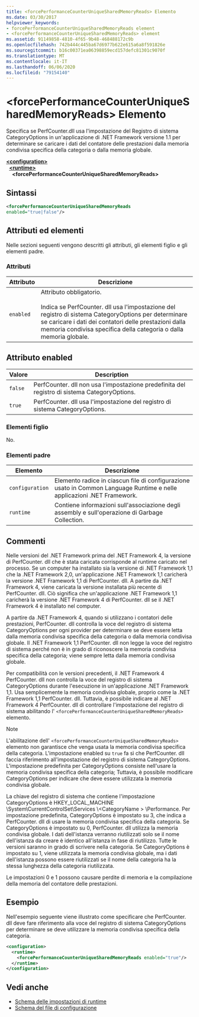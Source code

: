 ```yaml
---
title: <forcePerformanceCounterUniqueSharedMemoryReads> Elemento
ms.date: 03/30/2017
helpviewer_keywords:
- forcePerformanceCounterUniqueSharedMemoryReads element
- <forcePerformanceCounterUniqueSharedMemoryReads> element
ms.assetid: 91149858-4810-4f65-9b48-468488172c9b
ms.openlocfilehash: 742b444c445ba67d6977b622e615a6a8f591826e
ms.sourcegitcommit: b16c00371ea06398859ecd157defc81301c9070f
ms.translationtype: MT
ms.contentlocale: it-IT
ms.lasthandoff: 06/06/2020
ms.locfileid: "79154140"
---
```

# <a name="forceperformancecounteruniquesharedmemoryreads-element"></a>\<forcePerformanceCounterUniqueSharedMemoryReads> Elemento
Specifica se PerfCounter.dll usa l'impostazione del Registro di sistema CategoryOptions in un'applicazione di .NET Framework versione 1.1 per determinare se caricare i dati del contatore delle prestazioni dalla memoria condivisa specifica della categoria o dalla memoria globale.  
  
[**\<configuration>**](../configuration-element.md)\
&nbsp;&nbsp;[**\<runtime>**](runtime-element.md)\
&nbsp;&nbsp;&nbsp;&nbsp;**\<forcePerformanceCounterUniqueSharedMemoryReads>**  
  
## <a name="syntax"></a>Sintassi  
  
```xml  
<forcePerformanceCounterUniqueSharedMemoryReads
enabled="true|false"/>  
```  
  
## <a name="attributes-and-elements"></a>Attributi ed elementi  
 Nelle sezioni seguenti vengono descritti gli attributi, gli elementi figlio e gli elementi padre.  
  
### <a name="attributes"></a>Attributi  
  
|Attributo|Descrizione|  
|---------------|-----------------|  
|`enabled`|Attributo obbligatorio.<br /><br /> Indica se PerfCounter. dll usa l'impostazione del registro di sistema CategoryOptions per determinare se caricare i dati dei contatori delle prestazioni dalla memoria condivisa specifica della categoria o dalla memoria globale.|  
  
## <a name="enabled-attribute"></a>Attributo enabled  
  
|Valore|Description|  
|-----------|-----------------|  
|`false`|PerfCounter. dll non usa l'impostazione predefinita del registro di sistema CategoryOptions.|  
|`true`|PerfCounter. dll usa l'impostazione del registro di sistema CategoryOptions.|  
  
### <a name="child-elements"></a>Elementi figlio  
 No.  
  
### <a name="parent-elements"></a>Elementi padre  
  
|Elemento|Descrizione|  
|-------------|-----------------|  
|`configuration`|Elemento radice in ciascun file di configurazione usato in Common Language Runtime e nelle applicazioni .NET Framework.|  
|`runtime`|Contiene informazioni sull'associazione degli assembly e sull'operazione di Garbage Collection.|  
  
## <a name="remarks"></a>Commenti  
 Nelle versioni del .NET Framework prima del .NET Framework 4, la versione di PerfCounter. dll che è stata caricata corrisponde al runtime caricato nel processo. Se un computer ha installato sia la versione di .NET Framework 1,1 che la .NET Framework 2,0, un'applicazione .NET Framework 1,1 caricherà la versione .NET Framework 1,1 di PerfCounter. dll. A partire da .NET Framework 4, viene caricata la versione installata più recente di PerfCounter. dll. Ciò significa che un'applicazione .NET Framework 1,1 caricherà la versione .NET Framework 4 di PerfCounter. dll se il .NET Framework 4 è installato nel computer.  
  
 A partire da .NET Framework 4, quando si utilizzano i contatori delle prestazioni, PerfCounter. dll controlla la voce del registro di sistema CategoryOptions per ogni provider per determinare se deve essere letta dalla memoria condivisa specifica della categoria o dalla memoria condivisa globale. Il .NET Framework 1,1 PerfCounter. dll non legge la voce del registro di sistema perché non è in grado di riconoscere la memoria condivisa specifica della categoria; viene sempre letta dalla memoria condivisa globale.  
  
 Per compatibilità con le versioni precedenti, il .NET Framework 4 PerfCounter. dll non controlla la voce del registro di sistema CategoryOptions durante l'esecuzione in un'applicazione .NET Framework 1,1. Usa semplicemente la memoria condivisa globale, proprio come la .NET Framework 1,1 PerfCounter. dll. Tuttavia, è possibile indicare al .NET Framework 4 PerfCounter. dll di controllare l'impostazione del registro di sistema abilitando l' `<forcePerformanceCounterUniqueSharedMemoryReads>` elemento.  
  
> [!NOTE]
> L'abilitazione dell' `<forcePerformanceCounterUniqueSharedMemoryReads>` elemento non garantisce che venga usata la memoria condivisa specifica della categoria. L'impostazione enabled su `true` fa sì che PerfCounter. dll faccia riferimento all'impostazione del registro di sistema CategoryOptions. L'impostazione predefinita per CategoryOptions consiste nell'usare la memoria condivisa specifica della categoria; Tuttavia, è possibile modificare CategoryOptions per indicare che deve essere utilizzata la memoria condivisa globale.  
  
 La chiave del registro di sistema che contiene l'impostazione CategoryOptions è HKEY_LOCAL_MACHINE \System\CurrentControlSet\Services \\<CategoryName \> \Performance. Per impostazione predefinita, CategoryOptions è impostato su 3, che indica a PerfCounter. dll di usare la memoria condivisa specifica della categoria. Se CategoryOptions è impostato su 0, PerfCounter. dll utilizza la memoria condivisa globale. I dati dell'istanza verranno riutilizzati solo se il nome dell'istanza da creare è identico all'istanza in fase di riutilizzo. Tutte le versioni saranno in grado di scrivere nella categoria. Se CategoryOptions è impostato su 1, viene utilizzata la memoria condivisa globale, ma i dati dell'istanza possono essere riutilizzati se il nome della categoria ha la stessa lunghezza della categoria riutilizzata.  
  
 Le impostazioni 0 e 1 possono causare perdite di memoria e la compilazione della memoria del contatore delle prestazioni.  
  
## <a name="example"></a>Esempio  
 Nell'esempio seguente viene illustrato come specificare che PerfCounter. dll deve fare riferimento alla voce del registro di sistema CategoryOptions per determinare se deve utilizzare la memoria condivisa specifica della categoria.  
  
```xml  
<configuration>  
  <runtime>  
    <forcePerformanceCounterUniqueSharedMemoryReads enabled="true"/>  
  </runtime>  
</configuration>  
```  
  
## <a name="see-also"></a>Vedi anche

- [Schema delle impostazioni di runtime](index.md)
- [Schema del file di configurazione](../index.md)
